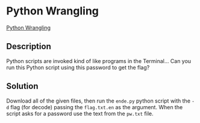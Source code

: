 # Python Wrangling

[Python Wrangling](https://play.picoctf.org/practice/challenge/166)

## Description

Python scripts are invoked kind of like programs in the Terminal... Can you run this Python script using this password to get the flag?

## Solution

Download all of the given files, then run the `ende.py` python script with the `-d` flag (for decode) passing the `flag.txt.en` as the argument. When the script asks for a password use the text from the `pw.txt` file.